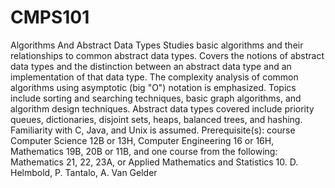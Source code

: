 # CMPS101
Algorithms And Abstract Data Types
Studies basic algorithms and their relationships to common abstract data types. Covers the notions of abstract data types and the distinction between an abstract data type and an implementation of that data type. The complexity analysis of common algorithms using asymptotic (big "O") notation is emphasized. Topics include sorting and searching techniques, basic graph algorithms, and algorithm design techniques. Abstract data types covered include priority queues, dictionaries, disjoint sets, heaps, balanced trees, and hashing. Familiarity with C, Java, and Unix is assumed. Prerequisite(s): course Computer Science 12B or 13H, Computer Engineering 16 or 16H, Mathematics 19B, 20B or 11B, and one course from the following: Mathematics 21, 22, 23A, or Applied Mathematics and Statistics 10. D. Helmbold, P. Tantalo, A. Van Gelder

